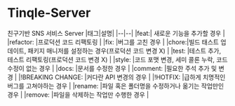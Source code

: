# Tinqle-Server
친구기반 SNS 서비스 Server
|태그|설명|
|--|--|
|feat:|	새로운 기능을 추가할 경우   |
|refactor:	|프로덕션 코드 리팩토링   |
|fix:	|버그를 고친 경우  | 
|chore:|빌드 태스트 업데이트, 패키지 매니저를 설정하는 경우(프로덕션 코드 변경 X)   |
|test:	|테스트 추가, 테스트 리팩토링(프로덕션 코드 변경 X) | 
|style:	|코드 포맷 변경, 세미 콜론 누락, 코드 수정이 없는 경우   |
|docs:	|문서를 수정한 경우   |
|comment:	|필요한 주석 추가 및 변경   |
|!BREAKING CHANGE:	|커다란 API 변경의 경우   |
|!HOTFIX:	|급하게 치명적인 버그를 고쳐야하는 경우   |
|rename:	|파일 혹은 폴더명을 수정하거나 옮기는 작업만인 경우   |
|remove:	|파일을 삭제하는 작업만 수행한 경우   |
